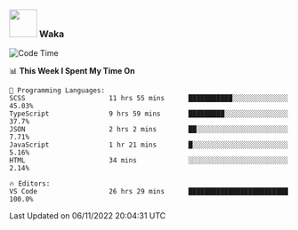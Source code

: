 ### <img src="https://media.giphy.com/media/VgCDAzcKvsR6OM0uWg/giphy.gif" width="50"> Waka

  <!--START_SECTION:waka-->
![Code Time](http://img.shields.io/badge/Code%20Time-1%2C037%20hrs%202%20mins-blue)

📊 **This Week I Spent My Time On** 

```text
💬 Programming Languages: 
SCSS                     11 hrs 55 mins      ███████████░░░░░░░░░░░░░░   45.03% 
TypeScript               9 hrs 59 mins       █████████░░░░░░░░░░░░░░░░   37.7% 
JSON                     2 hrs 2 mins        ██░░░░░░░░░░░░░░░░░░░░░░░   7.71% 
JavaScript               1 hr 21 mins        █░░░░░░░░░░░░░░░░░░░░░░░░   5.16% 
HTML                     34 mins             ░░░░░░░░░░░░░░░░░░░░░░░░░   2.14%

🔥 Editors: 
VS Code                  26 hrs 29 mins      █████████████████████████   100.0%

```


 Last Updated on 06/11/2022 20:04:31 UTC
<!--END_SECTION:waka-->
